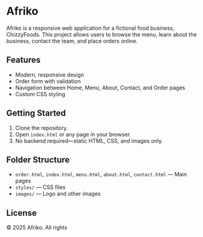 # Afriko

Afriko is a responsive web application for a fictional food business, ChizzyFoods. This project allows users to browse the menu, learn about the business, contact the team, and place orders online.

## Features

- Modern, responsive design
- Order form with validation
- Navigation between Home, Menu, About, Contact, and Order pages
- Custom CSS styling

## Getting Started

1. Clone the repository.
2. Open `index.html` or any page in your browser.
3. No backend required—static HTML, CSS, and images only.

## Folder Structure

- `order.html`, `index.html`, `menu.html`, `about.html`, `contact.html` — Main pages
- `styles/` — CSS files
- `images/` — Logo and other images

## License


&copy; 2025 Afriko. All rights
